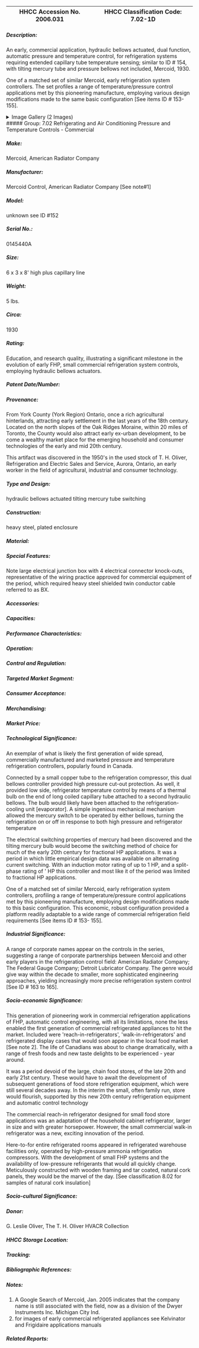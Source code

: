 | **HHCC Accession No. 2006.031** |**HHCC Classification Code:  7.02-1D**|
| ----------- | ----------- |
##### Description:
An early, commercial application, hydraulic bellows actuated, dual function, automatic pressure and temperature control, for refrigeration systems requiring extended capillary tube temperature sensing; similar to ID # 154, with tilting mercury tube and pressure bellows not included, Mercoid, 1930.  

One of a matched set of similar Mercoid, early refrigeration system controllers. The set profiles a range of temperature/pressure control applications met by this pioneering manufacture, employing various design modifications made to the same basic configuration [See items ID # 153- 155].


<details>
	<summary>Image Gallery (2 Images)</summary>
<div class="gallery gallery-wrapper--full" contenteditable="false" data-is-empty="false" data-translation="Add images" data-columns="6">
<figure class="gallery__item"><a href="#DOMAIN_NAME#gallery/7.02-1d.jpg" data-size="1627x1686"><img src="#DOMAIN_NAME#gallery/7.02-1d-thumbnail.jpg" alt=""></a></figure>
<figure class="gallery__item"><a href="#DOMAIN_NAME#gallery/7.02-1da.jpg" data-size="1846x1678"><img src="#DOMAIN_NAME#gallery/7.02-1da-thumbnail.jpg" alt=""></a></figure>
</div>
</details>
##### Group:
7.02 Refrigerating and Air Conditioning Pressure and Temperature Controls - Commercial

##### Make:
Mercoid, American Radiator Company

##### Manufacturer:
Mercoid Control, American Radiator Company [See note#1]

##### Model:
unknown see ID #152

##### Serial No.:
0145440A

##### Size:
6 x 3 x 8' high plus capillary line

##### Weight:
5 lbs.

##### Circa:
1930

##### Rating:
Education, and research quality, illustrating a significant milestone in the evolution of early FHP, small commercial refrigeration system controls, employing hydraulic bellows actuators.

##### Patent Date/Number:


##### Provenance:
From York County (York Region) Ontario, once a rich agricultural hinterlands, attracting early settlement in the last years of the 18th century. Located on the north slopes of the Oak Ridges Moraine, within 20 miles of Toronto, the County would also attract early ex-urban development, to be come a wealthy market place for the emerging household and consumer technologies of the early and mid 20th century. 

This artifact was discovered in the 1950's in the used stock of T. H. Oliver, Refrigeration and Electric Sales and Service, Aurora, Ontario, an early worker in the field of agricultural, industrial and consumer technology.

##### Type and Design:
hydraulic bellows actuated 
tilting mercury tube switching

##### Construction:
heavy steel, plated enclosure

##### Material:


##### Special Features:
Note large electrical junction box with 4 electrical connector knock-outs, representative of the wiring practice approved for commercial equipment of the period, which required heavy steel shielded twin conductor cable referred to as BX.

##### Accessories:


##### Capacities:


##### Performance Characteristics:


##### Operation:


##### Control and Regulation:


##### Targeted Market Segment:


##### Consumer Acceptance:


##### Merchandising:


##### Market Price:


##### Technological Significance:
An exemplar of what is likely the first generation of wide spread, commercially manufactured and marketed pressure and temperature refrigeration controllers, popularly found in Canada.  

Connected by a small copper tube to the refrigeration compressor, this dual bellows controller provided high pressure cut-out protection. As well, it provided low side, refrigerator temperature control by means of a thermal bulb on the end of long coiled capillary tube attached to a second hydraulic bellows. The bulb would likely have been attached to the refrigeration-cooling unit [evaporator]. A simple ingenious mechanical mechanism allowed the mercury switch to be operated by either bellows, turning the refrigeration on or off in response to both high pressure and refrigerator temperature     

The electrical switching properties of mercury had been discovered and the tilting mercury bulb would become the switching method of choice for much of the early 20th century for fractional HP applications.  It was a period in which little empirical design data was available on alternating current switching.  With an induction motor rating of up to 1 HP, and a split-phase rating of ' HP this controller and most like it of the period was limited to fractional HP applications. 

One of a matched set of similar Mercoid, early refrigeration system controllers, profiling a range of temperature/pressure control applications met by this pioneering manufacture, employing design modifications made to this basic configuration. This economic, robust configuration provided a platform readily adaptable to a wide range of commercial refrigeration field requirements  [See items ID # 153- 155].

##### Industrial Significance:
A range of corporate names appear on the controls in the series, suggesting a range of corporate partnerships between Mercoid and other early players in the refrigeration control field: American Radiator Company; The Federal Gauge Company; Detroit Lubricator Company.  The genre would give way within the decade to smaller, more sophisticated engineering approaches, yielding increasingly more precise refrigeration system control [See ID # 163 to 165].

##### Socio-economic Significance:
This generation of pioneering work in commercial refrigeration applications of  FHP, automatic control engineering, with all its limitations, none the less enabled the first generation of commercial refrigerated appliances to hit the market. Included were 'reach-in-refrigerators', 'walk-in-refrigerators' and refrigerated display cases that would soon appear in the local food market [See note 2]. The life of Canadians was about to change dramatically, with a range of fresh foods and new taste delights to be experienced - year around. 

It was a period devoid of the large, chain food stores, of the late 20th and early 21st century. These would have to await the development of subsequent generations of food store refrigeration equipment, which were still several decades away.  In the interim the small, often family run, store would flourish, supported by this new 20th century refrigeration equipment and automatic control technology
  
The commercial reach-in refrigerator designed for small food store applications was an adaptation of the household cabinet refrigerator, larger in size and with greater horsepower. However, the small commercial walk-in refrigerator was a new, exciting innovation of the period.  

Here-to-for entire refrigerated rooms appeared in refrigerated warehouse facilities only, operated by high-pressure ammonia refrigeration compressors. With the development of small FHP systems and the availability of low-pressure refrigerants that would all quickly change. Meticulously constructed with wooden framing and tar coated, natural cork panels, they would be the marvel of the day. [See classification 8.02 for samples of natural cork insulation]

##### Socio-cultural Significance:


##### Donor:
G. Leslie Oliver, The T. H. Oliver HVACR Collection

##### HHCC Storage Location:


##### Tracking:


##### Bibliographic References:


##### Notes:
1) A Google Search of Mercoid, Jan. 2005 indicates that the company name is still associated with the field, now as a division of the Dwyer Instruments Inc. Michigan City Ind. 
2) for images of early commercial refrigerated appliances see Kelvinator and Frigidaire applications manuals

##### Related Reports:

